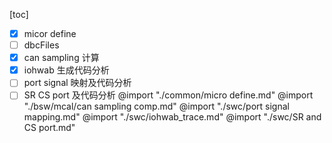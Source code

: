 [toc]
- [x] micor define
- [ ] dbcFiles
- [x] can sampling 计算
- [x] iohwab 生成代码分析
- [ ] port signal 映射及代码分析
- [ ] SR CS port 及代码分析
@import "./common/micro define.md"
@import "./bsw/mcal/can sampling comp.md"
@import "./swc/port signal mapping.md"
@import "./swc/iohwab_trace.md"
@import "./swc/SR and CS port.md"